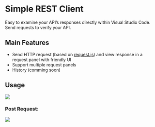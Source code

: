 # Simple REST Client
Easy to examine your API’s responses directly within Visual Studio Code. Send requests to verify your API.

## Main Features
- Send HTTP request (based on [request.js](https://github.com/request/request)) and view response in a request panel with friendly UI
- Support multiple request panels
- History (comming soon)


## Usage
![](https://raw.githubusercontent.com/HoangNguyen17193/vscode-simple-rest-client/master/design/screen-shots/new-get.gif)

### Post Request:
![](https://raw.githubusercontent.com/HoangNguyen17193/vscode-simple-rest-client/master/design/screen-shots/new-post.png)
